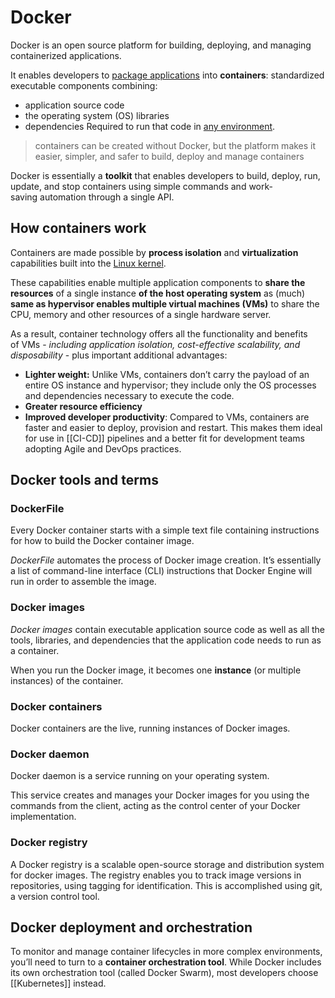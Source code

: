 # Docker
Docker is an open source platform for building, deploying, and managing containerized applications.

It enables developers to <u>package applications</u> into **containers**: standardized executable components combining:
- application source code
- the operating system (OS) libraries
-  dependencies 
Required to run that code in <u>any environment</u>.

> containers can be created without Docker, but the platform makes it easier, simpler, and safer to build, deploy and manage containers

Docker is essentially a **toolkit** that enables developers to build, deploy, run, update, and stop containers using simple commands and work-saving automation through a single API.

## How containers work
Containers are made possible by **process isolation** and **virtualization** capabilities built into the <u>Linux kernel</u>.

These capabilities enable multiple application components to **share the resources** of a single instance **of the host operating system** as (much) **same as hypervisor enables multiple virtual machines (VMs)** to share the CPU, memory and other resources of a single hardware server. 

As a result, container technology offers all the functionality and benefits of VMs - *including application isolation, cost-effective scalability, and disposability* - plus important additional advantages:
- **Lighter weight:** Unlike VMs, containers don’t carry the payload of an entire OS instance and hypervisor; they include only the OS processes and dependencies necessary to execute the code.
- **Greater resource efficiency**
- **Improved developer productivity**: Compared to VMs, containers are faster and easier to deploy, provision and restart. This makes them ideal for use in [[CI-CD]] pipelines and a better fit for development teams adopting Agile and DevOps practices.

## Docker tools and terms
### **DockerFile**
Every Docker container starts with a simple text file containing instructions for how to build the Docker container image. 

_DockerFile_ automates the process of Docker image creation.
It’s essentially a list of command-line interface (CLI) instructions that Docker Engine will run in order to assemble the image.

### **Docker images**
_Docker images_ contain executable application source code as well as all the tools, libraries, and dependencies that the application code needs to run as a container. 

When you run the Docker image, it becomes one **instance** (or multiple instances) of the container.

### **Docker containers**
Docker containers are the live, running instances of Docker images.

### **Docker daemon**
Docker daemon is a service running on your operating system. 

This service creates and manages your Docker images for you using the commands from the client, acting as the control center of your Docker implementation.

### **Docker registry**
A Docker registry is a scalable open-source storage and distribution system for docker images. The registry enables you to track image versions in repositories, using tagging for identification. This is accomplished using git, a version control tool.

## Docker deployment and orchestration
To monitor and manage container lifecycles in more complex environments, you’ll need to turn to a **container orchestration tool**. 
While Docker includes its own orchestration tool (called Docker Swarm), most developers choose [[Kubernetes]] instead.